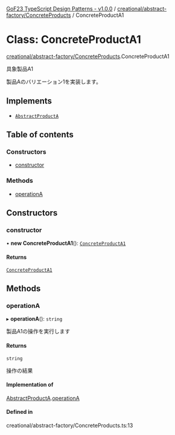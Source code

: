 [GoF23 TypeScript Design Patterns - v1.0.0](../README.md) / [creational/abstract-factory/ConcreteProducts](../modules/creational_abstract_factory_ConcreteProducts.md) / ConcreteProductA1

# Class: ConcreteProductA1

[creational/abstract-factory/ConcreteProducts](../modules/creational_abstract_factory_ConcreteProducts.md).ConcreteProductA1

具象製品A1

製品Aのバリエーション1を実装します。

## Implements

- [`AbstractProductA`](../interfaces/creational_abstract_factory_AbstractProducts.AbstractProductA.md)

## Table of contents

### Constructors

- [constructor](creational_abstract_factory_ConcreteProducts.ConcreteProductA1.md#constructor)

### Methods

- [operationA](creational_abstract_factory_ConcreteProducts.ConcreteProductA1.md#operationa)

## Constructors

### constructor

• **new ConcreteProductA1**(): [`ConcreteProductA1`](creational_abstract_factory_ConcreteProducts.ConcreteProductA1.md)

#### Returns

[`ConcreteProductA1`](creational_abstract_factory_ConcreteProducts.ConcreteProductA1.md)

## Methods

### operationA

▸ **operationA**(): `string`

製品A1の操作を実行します

#### Returns

`string`

操作の結果

#### Implementation of

[AbstractProductA](../interfaces/creational_abstract_factory_AbstractProducts.AbstractProductA.md).[operationA](../interfaces/creational_abstract_factory_AbstractProducts.AbstractProductA.md#operationa)

#### Defined in

creational/abstract-factory/ConcreteProducts.ts:13
